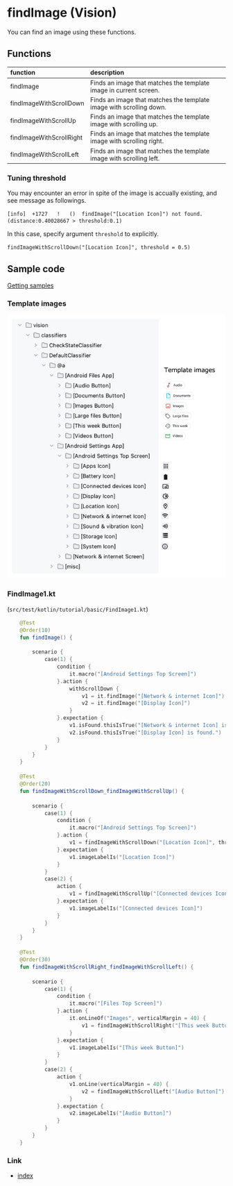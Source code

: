 # findImage (Vision)

You can find an image using these functions.

## Functions

| function                 | description                                                          |
|:-------------------------|:---------------------------------------------------------------------|
| findImage                | Finds an image that matches the template image in current screen.    |
| findImageWithScrollDown  | Finds an image that matches the template image with scrolling down.  |
| findImageWithScrollUp    | Finds an image that matches the template image with scrolling up.    |
| findImageWithScrollRight | Finds an image that matches the template image with scrolling right. |
| findImageWithScrollLeft  | Finds an image that matches the template image with scrolling left.  |

### Tuning threshold

You may encounter an error in spite of the image is accually existing,
and see message as followings.

```
[info]	+1727	!	()	findImage("[Location Icon]") not found. (distance:0.40028667 > threshold:0.1)
```

In this case, specify argument `threshold` to explicitly.

```
findImageWithScrollDown("[Location Icon]", threshold = 0.5)
```

## Sample code

[Getting samples](../../getting_samples.md)

### Template images

![](_images/template_images.png)

### FindImage1.kt

(`src/test/kotlin/tutorial/basic/FindImage1.kt`)

```kotlin
    @Test
    @Order(10)
    fun findImage() {

        scenario {
            case(1) {
                condition {
                    it.macro("[Android Settings Top Screen]")
                }.action {
                    withScrollDown {
                        v1 = it.findImage("[Network & internet Icon]")
                        v2 = it.findImage("[Display Icon]")
                    }
                }.expectation {
                    v1.isFound.thisIsTrue("[Network & internet Icon] is found.")
                    v2.isFound.thisIsTrue("[Display Icon] is found.")
                }
            }
        }
    }

    @Test
    @Order(20)
    fun findImageWithScrollDown_findImageWithScrollUp() {

        scenario {
            case(1) {
                condition {
                    it.macro("[Android Settings Top Screen]")
                }.action {
                    v1 = findImageWithScrollDown("[Location Icon]", threshold = 0.5)
                }.expectation {
                    v1.imageLabelIs("[Location Icon]")
                }
            }
            case(2) {
                action {
                    v1 = findImageWithScrollUp("[Connected devices Icon]")
                }.expectation {
                    v1.imageLabelIs("[Connected devices Icon]")
                }
            }
        }
    }

    @Test
    @Order(30)
    fun findImageWithScrollRight_findImageWithScrollLeft() {

        scenario {
            case(1) {
                condition {
                    it.macro("[Files Top Screen]")
                }.action {
                    it.onLineOf("Images", verticalMargin = 40) {
                        v1 = findImageWithScrollRight("[This week Button]")
                    }
                }.expectation {
                    v1.imageLabelIs("[This week Button]")
                }
            }
            case(2) {
                action {
                    v1.onLine(verticalMargin = 40) {
                        v2 = findImageWithScrollLeft("[Audio Button]")
                    }
                }.expectation {
                    v2.imageLabelIs("[Audio Button]")
                }
            }
        }
    }
```

### Link

- [index](../../../../index.md)
